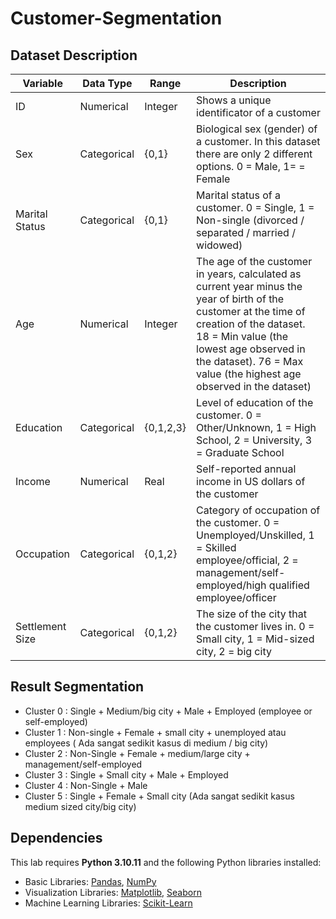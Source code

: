 # Customer-Segmentation
## Dataset Description
| Variable | Data Type | Range | Description |
|------|------|-----------|-----------|
| ID | Numerical   | Integer   | Shows a unique identificator of a customer |
| Sex | Categorical   | {0,1}   |Biological sex (gender) of a customer. In this dataset there are only 2 different options. 0 = Male, 1= = Female |
| Marital Status | Categorical   | {0,1}  | Marital status of a customer. 0 = Single, 1 = Non-single (divorced / separated / married / widowed) |
| Age | Numerical   | Integer  | The age of the customer in years, calculated as current year minus the year of birth of the customer at the time of creation of the dataset. 18 = Min value (the lowest age observed in the dataset). 76 = Max value (the highest age observed in the dataset) |
| Education | Categorical   | {0,1,2,3}  |Level of education of the customer. 0 = Other/Unknown, 1 = High School, 2 = University, 3 = Graduate School |
| Income | Numerical   | Real  | Self-reported annual income in US dollars of the customer |
| Occupation | Categorical   | {0,1,2}  | Category of occupation of the customer. 0 = Unemployed/Unskilled, 1 = Skilled employee/official, 2 = management/self-employed/high qualified employee/officer |
| Settlement Size | Categorical   | {0,1,2}  |The size of the city that the customer lives in. 0 = Small city, 1 = Mid-sized city, 2 = big city |
## Result Segmentation
- Cluster 0 : Single + Medium/big city + Male + Employed (employee or self-employed)
- Cluster 1 : Non-single + Female + small city + unemployed atau employees ( Ada sangat sedikit kasus di medium / big city)
- Cluster 2 : Non-Single + Female + medium/large city + management/self-employed
- Cluster 3 : Single + Small city + Male + Employed
- Cluster 4 : Non-Single + Male
- Cluster 5 : Single + Female + Small city (Ada sangat sedikit kasus medium sized city/big city)
## Dependencies
This lab requires **Python 3.10.11** and the following Python libraries installed:
* Basic Libraries: [Pandas](https://pandas.pydata.org), [NumPy](http://www.numpy.org)
* Visualization Libraries: [Matplotlib](http://matplotlib.org), [Seaborn](https://seaborn.pydata.org)
* Machine Learning Libraries: [Scikit-Learn](https://scikit-learn.org)
